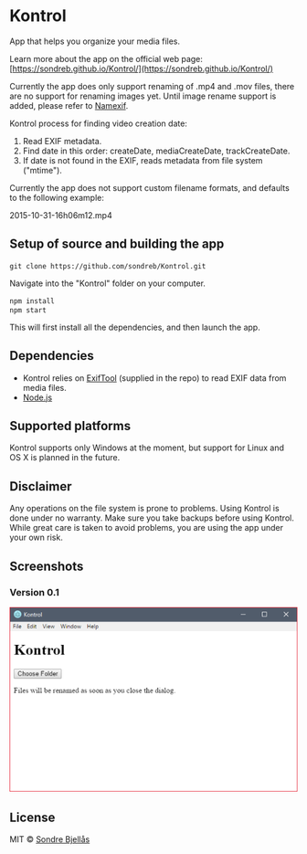 # Kontrol

App that helps you organize your media files.

Learn more about the app on the official web page: [https://sondreb.github.io/Kontrol/](https://sondreb.github.io/Kontrol/)

Currently the app does only support renaming of .mp4 and .mov files, there are no support for renaming images yet. Until image rename support is added, please refer to [Namexif](http://www.digicamsoft.com/softnamexif.html).

Kontrol process for finding video creation date:

1. Read EXIF metadata.
2. Find date in this order: createDate, mediaCreateDate, trackCreateDate.
3. If date is not found in the EXIF, reads metadata from file system ("mtime").

Currently the app does not support custom filename formats, and defaults to the following example:

2015-10-31-16h06m12.mp4


## Setup of source and building the app

```
git clone https://github.com/sondreb/Kontrol.git
```

Navigate into the "Kontrol" folder on your computer.

```
npm install
npm start
```

This will first install all the dependencies, and then launch the app.


## Dependencies

- Kontrol relies on [ExifTool](http://owl.phy.queensu.ca/~phil/exiftool/) (supplied in the repo) to read EXIF data from media files.
- [Node.js](https://nodejs.org/)


## Supported platforms

Kontrol supports only Windows at the moment, but support for Linux and OS X is planned in the future.

## Disclaimer

Any operations on the file system is prone to problems. Using Kontrol is done under
no warranty. Make sure you take backups before using Kontrol. While great care is taken to avoid problems, you are using the app under your own risk.

## Screenshots

### Version 0.1

![Kontrol main window](./doc/screenshot-01.png)

## License
    
MIT © [Sondre Bjellås](http://sondreb.com)
